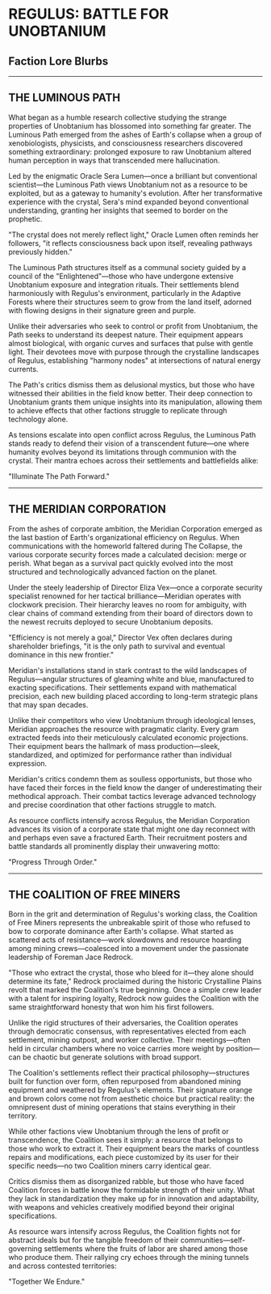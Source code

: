 # REGULUS: BATTLE FOR UNOBTANIUM
## Faction Lore Blurbs

---

## THE LUMINOUS PATH

What began as a humble research collective studying the strange properties of Unobtanium has blossomed into something far greater. The Luminous Path emerged from the ashes of Earth's collapse when a group of xenobiologists, physicists, and consciousness researchers discovered something extraordinary: prolonged exposure to raw Unobtanium altered human perception in ways that transcended mere hallucination.

Led by the enigmatic Oracle Sera Lumen—once a brilliant but conventional scientist—the Luminous Path views Unobtanium not as a resource to be exploited, but as a gateway to humanity's evolution. After her transformative experience with the crystal, Sera's mind expanded beyond conventional understanding, granting her insights that seemed to border on the prophetic.

"The crystal does not merely reflect light," Oracle Lumen often reminds her followers, "it reflects consciousness back upon itself, revealing pathways previously hidden."

The Luminous Path structures itself as a communal society guided by a council of the "Enlightened"—those who have undergone extensive Unobtanium exposure and integration rituals. Their settlements blend harmoniously with Regulus's environment, particularly in the Adaptive Forests where their structures seem to grow from the land itself, adorned with flowing designs in their signature green and purple.

Unlike their adversaries who seek to control or profit from Unobtanium, the Path seeks to understand its deepest nature. Their equipment appears almost biological, with organic curves and surfaces that pulse with gentle light. Their devotees move with purpose through the crystalline landscapes of Regulus, establishing "harmony nodes" at intersections of natural energy currents.

The Path's critics dismiss them as delusional mystics, but those who have witnessed their abilities in the field know better. Their deep connection to Unobtanium grants them unique insights into its manipulation, allowing them to achieve effects that other factions struggle to replicate through technology alone.

As tensions escalate into open conflict across Regulus, the Luminous Path stands ready to defend their vision of a transcendent future—one where humanity evolves beyond its limitations through communion with the crystal. Their mantra echoes across their settlements and battlefields alike:

"Illuminate The Path Forward."

---

## THE MERIDIAN CORPORATION

From the ashes of corporate ambition, the Meridian Corporation emerged as the last bastion of Earth's organizational efficiency on Regulus. When communications with the homeworld faltered during The Collapse, the various corporate security forces made a calculated decision: merge or perish. What began as a survival pact quickly evolved into the most structured and technologically advanced faction on the planet.

Under the steely leadership of Director Eliza Vex—once a corporate security specialist renowned for her tactical brilliance—Meridian operates with clockwork precision. Their hierarchy leaves no room for ambiguity, with clear chains of command extending from their board of directors down to the newest recruits deployed to secure Unobtanium deposits.

"Efficiency is not merely a goal," Director Vex often declares during shareholder briefings, "it is the only path to survival and eventual dominance in this new frontier."

Meridian's installations stand in stark contrast to the wild landscapes of Regulus—angular structures of gleaming white and blue, manufactured to exacting specifications. Their settlements expand with mathematical precision, each new building placed according to long-term strategic plans that may span decades.

Unlike their competitors who view Unobtanium through ideological lenses, Meridian approaches the resource with pragmatic clarity. Every gram extracted feeds into their meticulously calculated economic projections. Their equipment bears the hallmark of mass production—sleek, standardized, and optimized for performance rather than individual expression.

Meridian's critics condemn them as soulless opportunists, but those who have faced their forces in the field know the danger of underestimating their methodical approach. Their combat tactics leverage advanced technology and precise coordination that other factions struggle to match.

As resource conflicts intensify across Regulus, the Meridian Corporation advances its vision of a corporate state that might one day reconnect with and perhaps even save a fractured Earth. Their recruitment posters and battle standards all prominently display their unwavering motto:

"Progress Through Order."

---

## THE COALITION OF FREE MINERS

Born in the grit and determination of Regulus's working class, the Coalition of Free Miners represents the unbreakable spirit of those who refused to bow to corporate dominance after Earth's collapse. What started as scattered acts of resistance—work slowdowns and resource hoarding among mining crews—coalesced into a movement under the passionate leadership of Foreman Jace Redrock.

"Those who extract the crystal, those who bleed for it—they alone should determine its fate," Redrock proclaimed during the historic Crystalline Plains revolt that marked the Coalition's true beginning. Once a simple crew leader with a talent for inspiring loyalty, Redrock now guides the Coalition with the same straightforward honesty that won him his first followers.

Unlike the rigid structures of their adversaries, the Coalition operates through democratic consensus, with representatives elected from each settlement, mining outpost, and worker collective. Their meetings—often held in circular chambers where no voice carries more weight by position—can be chaotic but generate solutions with broad support.

The Coalition's settlements reflect their practical philosophy—structures built for function over form, often repurposed from abandoned mining equipment and weathered by Regulus's elements. Their signature orange and brown colors come not from aesthetic choice but practical reality: the omnipresent dust of mining operations that stains everything in their territory.

While other factions view Unobtanium through the lens of profit or transcendence, the Coalition sees it simply: a resource that belongs to those who work to extract it. Their equipment bears the marks of countless repairs and modifications, each piece customized by its user for their specific needs—no two Coalition miners carry identical gear.

Critics dismiss them as disorganized rabble, but those who have faced Coalition forces in battle know the formidable strength of their unity. What they lack in standardization they make up for in innovation and adaptability, with weapons and vehicles creatively modified beyond their original specifications.

As resource wars intensify across Regulus, the Coalition fights not for abstract ideals but for the tangible freedom of their communities—self-governing settlements where the fruits of labor are shared among those who produce them. Their rallying cry echoes through the mining tunnels and across contested territories:

"Together We Endure."
